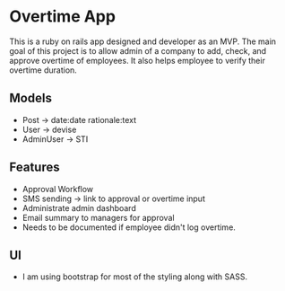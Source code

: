 # Overtime App

This is a ruby on rails app designed and developer as an MVP. The main goal of this project is to allow admin of a company to add, check, and approve overtime of employees. It also helps employee to verify their overtime duration.

## Models

- Post -> date:date rationale:text
- User -> devise
- AdminUser -> STI

## Features

- Approval Workflow
- SMS sending -> link to approval or overtime input
- Administrate admin dashboard
- Email summary to managers for approval
- Needs to be documented if employee didn't log overtime.

## UI

- I am using bootstrap for most of the styling along with SASS.
